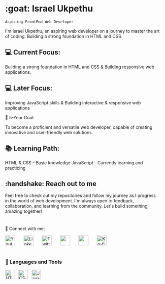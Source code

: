 <h1 align="left">:goat: Israel Ukpethu</h1>

`Aspiring FrontEnd Web Developer`

<p align="left">I'm Israel Ukpethu, an aspiring web developer on a journey to master the art of coding. Building a strong foundation in HTML and CSS.</p>

<h2 align="left">💻 Current Focus:</h2>

<p align="left">Building a strong foundation in HTML and CSS & Building responsive web applications.</p>

<h2 align="left">💻 Later Focus:</h2>

<p align="left">Improving JavaScript skills & Building interactive & responsive web applications</p>

🚀 5-Year Goal:

To become a proficient and versatile web developer, capable of creating innovative and user-friendly web solutions.</p>

<h2 align="left">📚 Learning Path:</h2>

<p align="left">HTML & CSS - Basic knowledge
JavaScript - Currently learning and practicing</p>

<h2 align="left">:handshake: Reach out to me</h2>

<p align="left">Feel free to check out my repositories and follow my journey as I progress in the world of web development. I'm always open to feedback, collaboration, and learning from the community. Let's build something amazing together!</p>

#

🔗 Connect with me:

<a href="https://www.youtube.com/c/DevProTips"><img width="32px" alt="Youtube" title="Youtube" src="https://i.imgur.com/qiXu7b2.png"/></a>
  &#8287;&#8287;&#8287;&#8287;&#8287;
<a href="https://www.linkedin.com/in/justcallmezino/"><img width="32px" alt="LinkedIn" title="LinkedIn" src="https://i.imgur.com/yRpa1dQ.png"/></a>
  &#8287;&#8287;&#8287;&#8287;&#8287;
<a href="https://x.com/justcallmezino"><img width="32px" alt="Twitter" title="Twitter" src="https://i.imgur.com/AixJgnm.png"/></a>
  &#8287;&#8287;&#8287;&#8287;&#8287;
<a href="#" alt="Discord" title=""><img width="32px" src="https://i.imgur.com/OViZO8J.png"/></a>
  &#8287;&#8287;&#8287;&#8287;&#8287;
<a href="#"><img width="32px" alt="" title="" src="https://i.imgur.com/mVm29vK.png"></a>
  &#8287;&#8287;&#8287;&#8287;&#8287;
<a href="#"><img width="32px" alt="Ko-fi" title="Buy me a coffee" src="https://i.imgur.com/PpLeD3K.png"/></a>

#

### 🧰 Languages and Tools
<img align="left" alt="HTML" width="30px" style="padding-right:10px;" src="https://cdn.jsdelivr.net/gh/devicons/devicon/icons/html5/html5-plain.svg" />
<img align="left" alt="CSS" width="30px" style="padding-right:10px;" src="https://cdn.jsdelivr.net/gh/devicons/devicon/icons/css3/css3-plain.svg" />
<img align="left" alt="JavaScript" width="30px" style="padding-right:10px;" src="https://cdn.jsdelivr.net/gh/devicons/devicon/icons/javascript/javascript-plain.svg" />

<!--
**justcallmezino** is a ✨ _special_ ✨ repository because its `README.md` (this file) appears on your GitHub profile.

Here are some ideas to get you started:

- 🔭 I’m currently working on ...
- 🌱 I’m currently learning ...
- 👯 I’m looking to collaborate on ...
- 🤔 I’m looking for help with ...
- 💬 Ask me about ...
- 📫 How to reach me: ...
- 😄 Pronouns: ...
- ⚡ Fun fact: ...
-->
